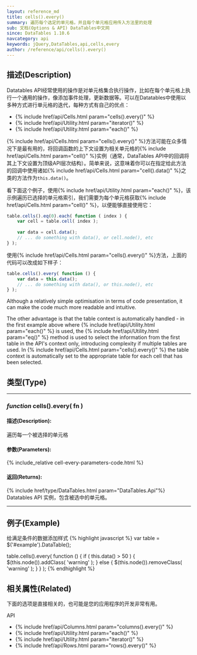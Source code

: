```yaml
---
layout: reference_md
title: cells().every()
summary: 遍历每个选定的单元格，并且每个单元格应用传入方法里的处理
sub: 文档(Options & API) DataTables中文网
since: DataTables 1.10.6
navcategory: api
keywords: jQuery,DataTables,api,cells,every
author: /reference/api/cells().every()
---
```


## 描述(Description)

Datatables API经常使用的操作是对单元格集合执行操作，比如在每个单元格上执行一个通用的操作，像添加事件处理，更新数据等。可以在Datatables中使用以多种方式进行单元格的迭代，每种方式有自己的优点：

- {% include href/api/Cells.html param="cells().every()" %}
- {% include href/api/Utility.html param="iterator()" %}
- {% include href/api/Utility.html param="each()" %}

{% include href/api/Cells.html param="cells().every()" %}方法可能在众多情况下是最有用的，将回调函数的上下文设置为相关单元格的{% include href/api/Cells.html param="cell()" %}实例（通常，DataTables API中的回调将其上下文设置为顶级API层次结构）。简单来说，这意味着你可以在指定给此方法的回调中使用诸如{% include href/api/Cells.html param="cell().data()" %}之类的方法作为`this.data()`。

看下面这个例子，使用{% include href/api/Utility.html param="each()" %}，该示例遍历已选择的单元格索引，我们需要为每个单元格获取{% include href/api/Cells.html param="cell()" %}，以便能够直接使用它：

```javascript
table.cells().eq(0).each( function ( index ) {
    var cell = table.cell( index );
 
    var data = cell.data();
    // ... do something with data(), or cell.node(), etc
} );
```

使用{% include href/api/Cells.html param="cells().every()" %}方法，上面的代码可以改成如下样子：

```javascript
table.cells().every( function () {
    var data = this.data();
    // ... do something with data(), or this.node(), etc
} );
```

Although a relatively simple optimisation in terms of code presentation, it can make the code much more readable and intuitive.

The other advantage is that the table context is automatically handled - in the first example above where {% include href/api/Utility.html param="each()" %} is used, the {% include href/api/Utility.html param="eq()" %} method is used to select the information from the first table in the API's context only, introducing complexity if multiple tables are used. In {% include href/api/Cells.html param="cells().every()" %} the table context is automatically set to the appropriate table for each cell that has been selected.

## 类型(Type)
---
    
### _function_ **cells().every( fn )**   

#### 描述(Description):
遍历每一个被选择的单元格
     
#### 参数(Parameters):
{% include_relative cell-every-parameters-code.html %}

#### 返回(Returns):
{% include href/type/DataTables.html param="DataTables.Api"%}
Datatables API 实例，包含被选中的单元格。


--- 
    
## 例子(Example)

给满足条件的数据添加样式
{% highlight javascript %}
var table = $('#example').DataTable();
 
table.cells().every( function () {
    if ( this.data() > 50 ) {
        $(this.node()).addClass( 'warning' );
    }
    else {
        $(this.node()).removeClass( 'warning' );
    }
} );
{% endhighlight %}



## 相关属性(Related)
下面的选项是直接相关的，也可能是您的应用程序的开发非常有用。

API

- {% include href/api/Columns.html param="columns().every()" %}
- {% include href/api/Utility.html param="each()" %}
- {% include href/api/Utility.html param="iterator()" %}
- {% include href/api/Rows.html param="rows().every()" %}

